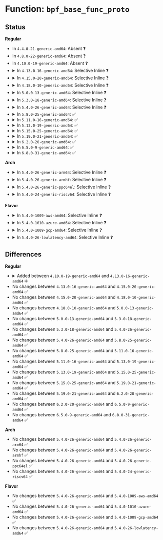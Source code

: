 # Function: <code>bpf_base_func_proto</code>

## Status
<b>Regular</b>
<ul>
<li>
In <code>4.4.0-21-generic-amd64</code>: Absent ❓
</li>
<li>
In <code>4.8.0-22-generic-amd64</code>: Absent ❓
</li>
<li>
In <code>4.10.0-19-generic-amd64</code>: Absent ❓
</li>
<li>
<details>
<summary>In <code>4.13.0-16-generic-amd64</code>: Selective Inline ❓</summary>

```c
const struct bpf_func_proto * bpf_base_func_proto(enum bpf_func_id func_id)
```

```json
{
  "name": "bpf_base_func_proto",
  "collision_type": "Unique Static",
  "inline_type": "Selective",
  "funcs": [
    {
      "addr": 18446744071587144048,
      "name": "bpf_base_func_proto",
      "external": false,
      "loc": "net/core/filter.c:2891",
      "file": "net/core/filter.c",
      "inline": "not declared, inlined",
      "caller_inline": [],
      "caller_func": [
        "net/core/filter.c:sock_ops_func_proto",
        "net/core/filter.c:lwt_inout_func_proto",
        "net/core/filter.c:xdp_func_proto",
        "net/core/filter.c:tc_cls_act_func_proto",
        "net/core/filter.c:sk_filter_func_proto"
      ]
    }
  ],
  "symbols": [
    {
      "addr": 18446744071587144048,
      "name": "bpf_base_func_proto",
      "section": ".text",
      "bind": "STB_LOCAL",
      "size": 115
    }
  ]
}
```
</details>
</li>
<li>
<details>
<summary>In <code>4.15.0-20-generic-amd64</code>: Selective Inline ❓</summary>

```c
const struct bpf_func_proto * bpf_base_func_proto(enum bpf_func_id func_id)
```

```json
{
  "name": "bpf_base_func_proto",
  "collision_type": "Unique Static",
  "inline_type": "Selective",
  "funcs": [
    {
      "addr": 18446744071587649536,
      "name": "bpf_base_func_proto",
      "external": false,
      "loc": "net/core/filter.c:3331",
      "file": "net/core/filter.c",
      "inline": "not declared, inlined",
      "caller_inline": [],
      "caller_func": [
        "net/core/filter.c:sk_skb_func_proto",
        "net/core/filter.c:sock_ops_func_proto",
        "net/core/filter.c:lwt_inout_func_proto",
        "net/core/filter.c:xdp_func_proto",
        "net/core/filter.c:tc_cls_act_func_proto",
        "net/core/filter.c:sk_filter_func_proto",
        "net/core/filter.c:sock_filter_func_proto"
      ]
    }
  ],
  "symbols": [
    {
      "addr": 18446744071587649536,
      "name": "bpf_base_func_proto",
      "section": ".text",
      "bind": "STB_LOCAL",
      "size": 121
    }
  ]
}
```
</details>
</li>
<li>
<details>
<summary>In <code>4.18.0-10-generic-amd64</code>: Selective Inline ❓</summary>

```c
const struct bpf_func_proto * bpf_base_func_proto(enum bpf_func_id func_id)
```

```json
{
  "name": "bpf_base_func_proto",
  "collision_type": "Unique Static",
  "inline_type": "Selective",
  "funcs": [
    {
      "addr": 18446744071587967712,
      "name": "bpf_base_func_proto",
      "external": false,
      "loc": "net/core/filter.c:4734",
      "file": "net/core/filter.c",
      "inline": "not declared, inlined",
      "caller_inline": [],
      "caller_func": [
        "net/core/filter.c:lwt_out_func_proto",
        "net/core/filter.c:sk_skb_func_proto",
        "net/core/filter.c:sk_msg_func_proto",
        "net/core/filter.c:sock_ops_func_proto",
        "net/core/filter.c:xdp_func_proto",
        "net/core/filter.c:tc_cls_act_func_proto",
        "net/core/filter.c:sk_filter_func_proto",
        "net/core/filter.c:sock_filter_func_proto"
      ]
    }
  ],
  "symbols": [
    {
      "addr": 18446744071587967712,
      "name": "bpf_base_func_proto",
      "section": ".text",
      "bind": "STB_LOCAL",
      "size": 123
    }
  ]
}
```
</details>
</li>
<li>
<details>
<summary>In <code>5.0.0-13-generic-amd64</code>: Selective Inline ❓</summary>

```c
const struct bpf_func_proto * bpf_base_func_proto(enum bpf_func_id func_id)
```

```json
{
  "name": "bpf_base_func_proto",
  "collision_type": "Unique Static",
  "inline_type": "Selective",
  "funcs": [
    {
      "addr": 18446744071588118832,
      "name": "bpf_base_func_proto",
      "external": false,
      "loc": "net/core/filter.c:5290",
      "file": "net/core/filter.c",
      "inline": "not declared, inlined",
      "caller_inline": [],
      "caller_func": [
        "net/core/filter.c:sk_reuseport_func_proto",
        "net/core/filter.c:lwt_out_func_proto",
        "net/core/filter.c:flow_dissector_func_proto",
        "net/core/filter.c:sk_skb_func_proto",
        "net/core/filter.c:sk_msg_func_proto",
        "net/core/filter.c:sock_ops_func_proto",
        "net/core/filter.c:xdp_func_proto",
        "net/core/filter.c:tc_cls_act_func_proto",
        "net/core/filter.c:sk_filter_func_proto",
        "net/core/filter.c:sock_filter_func_proto"
      ]
    }
  ],
  "symbols": [
    {
      "addr": 18446744071588118832,
      "name": "bpf_base_func_proto",
      "section": ".text",
      "bind": "STB_LOCAL",
      "size": 227
    }
  ]
}
```
</details>
</li>
<li>
<details>
<summary>In <code>5.3.0-18-generic-amd64</code>: Selective Inline ❓</summary>

```c
const struct bpf_func_proto * bpf_base_func_proto(enum bpf_func_id func_id)
```

```json
{
  "name": "bpf_base_func_proto",
  "collision_type": "Unique Static",
  "inline_type": "Selective",
  "funcs": [
    {
      "addr": 18446744071588437936,
      "name": "bpf_base_func_proto",
      "external": false,
      "loc": "net/core/filter.c:5890",
      "file": "net/core/filter.c",
      "inline": "not declared, inlined",
      "caller_inline": [],
      "caller_func": [
        "net/core/filter.c:sk_reuseport_func_proto",
        "net/core/filter.c:lwt_out_func_proto",
        "net/core/filter.c:flow_dissector_func_proto",
        "net/core/filter.c:sk_skb_func_proto",
        "net/core/filter.c:sk_msg_func_proto",
        "net/core/filter.c:sock_ops_func_proto",
        "net/core/filter.c:xdp_func_proto",
        "net/core/filter.c:tc_cls_act_func_proto",
        "net/core/filter.c:sk_filter_func_proto",
        "net/core/filter.c:sock_filter_func_proto"
      ]
    }
  ],
  "symbols": [
    {
      "addr": 18446744071588437936,
      "name": "bpf_base_func_proto",
      "section": ".text",
      "bind": "STB_LOCAL",
      "size": 286
    }
  ]
}
```
</details>
</li>
<li>
<details>
<summary>In <code>5.4.0-26-generic-amd64</code>: Selective Inline ❓</summary>

```c
const struct bpf_func_proto * bpf_base_func_proto(enum bpf_func_id func_id)
```

```json
{
  "name": "bpf_base_func_proto",
  "collision_type": "Unique Static",
  "inline_type": "Selective",
  "funcs": [
    {
      "addr": 18446744071588644368,
      "name": "bpf_base_func_proto",
      "external": false,
      "loc": "net/core/filter.c:5967",
      "file": "net/core/filter.c",
      "inline": "not declared, inlined",
      "caller_inline": [],
      "caller_func": [
        "net/core/filter.c:sk_reuseport_func_proto",
        "net/core/filter.c:lwt_out_func_proto",
        "net/core/filter.c:flow_dissector_func_proto",
        "net/core/filter.c:sk_skb_func_proto",
        "net/core/filter.c:sk_msg_func_proto",
        "net/core/filter.c:sock_ops_func_proto",
        "net/core/filter.c:xdp_func_proto",
        "net/core/filter.c:tc_cls_act_func_proto",
        "net/core/filter.c:sk_filter_func_proto",
        "net/core/filter.c:sock_filter_func_proto"
      ]
    }
  ],
  "symbols": [
    {
      "addr": 18446744071588644368,
      "name": "bpf_base_func_proto",
      "section": ".text",
      "bind": "STB_LOCAL",
      "size": 286
    }
  ]
}
```
</details>
</li>
<li>
<details>
<summary>In <code>5.8.0-25-generic-amd64</code>: ✅</summary>

```c
const struct bpf_func_proto * bpf_base_func_proto(enum bpf_func_id func_id)
```

```json
{
  "name": "bpf_base_func_proto",
  "collision_type": "Unique Global",
  "inline_type": "No",
  "funcs": [
    {
      "addr": 18446744071581028192,
      "name": "bpf_base_func_proto",
      "external": true,
      "loc": "kernel/bpf/helpers.c:611",
      "file": "kernel/bpf/helpers.c",
      "inline": "seen, unknown",
      "caller_inline": [],
      "caller_func": [
        "kernel/bpf/cgroup.c:cg_sockopt_func_proto",
        "kernel/bpf/cgroup.c:sysctl_func_proto",
        "kernel/bpf/cgroup.c:cgroup_dev_func_proto",
        "net/core/filter.c:sk_reuseport_func_proto",
        "net/core/filter.c:lwt_seg6local_func_proto",
        "net/core/filter.c:lwt_in_func_proto",
        "net/core/filter.c:flow_dissector_func_proto",
        "net/core/filter.c:sk_skb_func_proto",
        "net/core/filter.c:sk_msg_func_proto",
        "net/core/filter.c:sock_ops_func_proto",
        "net/core/filter.c:xdp_func_proto",
        "net/core/filter.c:tc_cls_act_func_proto",
        "net/core/filter.c:cg_skb_func_proto",
        "net/core/filter.c:sock_addr_func_proto",
        "net/core/filter.c:sock_filter_func_proto",
        "net/ipv4/bpf_tcp_ca.c:bpf_tcp_ca_get_func_proto"
      ]
    }
  ],
  "symbols": [
    {
      "addr": 18446744071581028192,
      "name": "bpf_base_func_proto",
      "section": ".text",
      "bind": "STB_GLOBAL",
      "size": 675
    }
  ]
}
```
</details>
</li>
<li>
<details>
<summary>In <code>5.11.0-16-generic-amd64</code>: ✅</summary>

```c
const struct bpf_func_proto * bpf_base_func_proto(enum bpf_func_id func_id)
```

```json
{
  "name": "bpf_base_func_proto",
  "collision_type": "Unique Global",
  "inline_type": "No",
  "funcs": [
    {
      "addr": 18446744071581035344,
      "name": "bpf_base_func_proto",
      "external": true,
      "loc": "kernel/bpf/helpers.c:672",
      "file": "kernel/bpf/helpers.c",
      "inline": "seen, unknown",
      "caller_inline": [],
      "caller_func": [
        "kernel/bpf/cgroup.c:cg_sockopt_func_proto",
        "kernel/bpf/cgroup.c:sysctl_func_proto",
        "kernel/bpf/cgroup.c:cgroup_dev_func_proto",
        "net/core/filter.c:sk_reuseport_func_proto",
        "net/core/filter.c:flow_dissector_func_proto",
        "net/core/filter.c:sock_filter_func_proto",
        "net/ipv4/bpf_tcp_ca.c:bpf_tcp_ca_get_func_proto"
      ]
    }
  ],
  "symbols": [
    {
      "addr": 18446744071581035344,
      "name": "bpf_base_func_proto",
      "section": ".text",
      "bind": "STB_GLOBAL",
      "size": 850
    }
  ]
}
```
</details>
</li>
<li>
<details>
<summary>In <code>5.13.0-19-generic-amd64</code>: ✅</summary>

```c
const struct bpf_func_proto * bpf_base_func_proto(enum bpf_func_id func_id)
```

```json
{
  "name": "bpf_base_func_proto",
  "collision_type": "Unique Global",
  "inline_type": "No",
  "funcs": [
    {
      "addr": 18446744071581048784,
      "name": "bpf_base_func_proto",
      "external": true,
      "loc": "kernel/bpf/helpers.c:999",
      "file": "kernel/bpf/helpers.c",
      "inline": "seen, unknown",
      "caller_inline": [],
      "caller_func": [
        "kernel/bpf/cgroup.c:cg_sockopt_func_proto",
        "kernel/bpf/cgroup.c:sysctl_func_proto",
        "kernel/bpf/cgroup.c:cgroup_dev_func_proto",
        "net/core/filter.c:sk_reuseport_func_proto",
        "net/core/filter.c:flow_dissector_func_proto",
        "net/core/filter.c:sock_filter_func_proto",
        "net/ipv4/bpf_tcp_ca.c:bpf_tcp_ca_get_func_proto"
      ]
    }
  ],
  "symbols": [
    {
      "addr": 18446744071581048784,
      "name": "bpf_base_func_proto",
      "section": ".text",
      "bind": "STB_GLOBAL",
      "size": 805
    }
  ]
}
```
</details>
</li>
<li>
<details>
<summary>In <code>5.15.0-25-generic-amd64</code>: ✅</summary>

```c
const struct bpf_func_proto * bpf_base_func_proto(enum bpf_func_id func_id)
```

```json
{
  "name": "bpf_base_func_proto",
  "collision_type": "Unique Global",
  "inline_type": "No",
  "funcs": [
    {
      "addr": 18446744071581273216,
      "name": "bpf_base_func_proto",
      "external": true,
      "loc": "kernel/bpf/helpers.c:1343",
      "file": "kernel/bpf/helpers.c",
      "inline": "seen, unknown",
      "caller_inline": [],
      "caller_func": [
        "kernel/trace/bpf_trace.c:bpf_tracing_func_proto",
        "kernel/bpf/syscall.c:tracing_prog_func_proto",
        "kernel/bpf/cgroup.c:cg_sockopt_func_proto",
        "kernel/bpf/cgroup.c:sysctl_func_proto",
        "kernel/bpf/cgroup.c:cgroup_dev_func_proto",
        "net/core/filter.c:sk_reuseport_func_proto",
        "net/core/filter.c:flow_dissector_func_proto",
        "net/core/filter.c:sock_filter_func_proto",
        "net/ipv4/bpf_tcp_ca.c:bpf_tcp_ca_get_func_proto"
      ]
    }
  ],
  "symbols": [
    {
      "addr": 18446744071581273216,
      "name": "bpf_base_func_proto",
      "section": ".text",
      "bind": "STB_GLOBAL",
      "size": 979
    }
  ]
}
```
</details>
</li>
<li>
<details>
<summary>In <code>5.19.0-21-generic-amd64</code>: ✅</summary>

```c
const struct bpf_func_proto * bpf_base_func_proto(enum bpf_func_id func_id)
```

```json
{
  "name": "bpf_base_func_proto",
  "collision_type": "Unique Global",
  "inline_type": "No",
  "funcs": [
    {
      "addr": 18446744071581566160,
      "name": "bpf_base_func_proto",
      "external": true,
      "loc": "kernel/bpf/helpers.c:1591",
      "file": "kernel/bpf/helpers.c",
      "inline": "seen, unknown",
      "caller_inline": [],
      "caller_func": [
        "kernel/trace/bpf_trace.c:bpf_tracing_func_proto",
        "kernel/bpf/syscall.c:tracing_prog_func_proto",
        "kernel/bpf/cgroup.c:cg_sockopt_func_proto",
        "kernel/bpf/cgroup.c:sysctl_func_proto",
        "kernel/bpf/cgroup.c:cgroup_dev_func_proto",
        "net/core/filter.c:bpf_sk_base_func_proto",
        "net/core/filter.c:sk_reuseport_func_proto",
        "net/core/filter.c:sock_filter_func_proto",
        "net/ipv4/bpf_tcp_ca.c:bpf_tcp_ca_get_func_proto"
      ]
    }
  ],
  "symbols": [
    {
      "addr": 18446744071581566160,
      "name": "bpf_base_func_proto",
      "section": ".text",
      "bind": "STB_GLOBAL",
      "size": 1399
    }
  ]
}
```
</details>
</li>
<li>
<details>
<summary>In <code>6.2.0-20-generic-amd64</code>: ✅</summary>

```c
const struct bpf_func_proto * bpf_base_func_proto(enum bpf_func_id func_id)
```

```json
{
  "name": "bpf_base_func_proto",
  "collision_type": "Unique Global",
  "inline_type": "No",
  "funcs": [
    {
      "addr": 18446744071581939472,
      "name": "bpf_base_func_proto",
      "external": true,
      "loc": "kernel/bpf/helpers.c:1585",
      "file": "kernel/bpf/helpers.c",
      "inline": "seen, unknown",
      "caller_inline": [],
      "caller_func": [
        "kernel/trace/bpf_trace.c:bpf_tracing_func_proto",
        "kernel/bpf/syscall.c:tracing_prog_func_proto",
        "net/core/filter.c:bpf_sk_base_func_proto",
        "net/core/filter.c:sk_reuseport_func_proto",
        "net/ipv4/bpf_tcp_ca.c:bpf_tcp_ca_get_func_proto"
      ]
    }
  ],
  "symbols": [
    {
      "addr": 18446744071581939472,
      "name": "bpf_base_func_proto",
      "section": ".text",
      "bind": "STB_GLOBAL",
      "size": 1499
    }
  ]
}
```
</details>
</li>
<li>
<details>
<summary>In <code>6.5.0-9-generic-amd64</code>: ✅</summary>

```c
const struct bpf_func_proto * bpf_base_func_proto(enum bpf_func_id func_id)
```

```json
{
  "name": "bpf_base_func_proto",
  "collision_type": "Unique Global",
  "inline_type": "No",
  "funcs": [
    {
      "addr": 18446744071582123472,
      "name": "bpf_base_func_proto",
      "external": true,
      "loc": "kernel/bpf/helpers.c:1666",
      "file": "kernel/bpf/helpers.c",
      "inline": "seen, unknown",
      "caller_inline": [],
      "caller_func": [
        "kernel/trace/bpf_trace.c:bpf_tracing_func_proto",
        "kernel/bpf/syscall.c:tracing_prog_func_proto",
        "net/core/filter.c:bpf_sk_base_func_proto",
        "net/core/filter.c:sk_reuseport_func_proto",
        "net/netfilter/nf_bpf_link.c:bpf_nf_func_proto",
        "net/ipv4/bpf_tcp_ca.c:bpf_tcp_ca_get_func_proto"
      ]
    }
  ],
  "symbols": [
    {
      "addr": 18446744071582123472,
      "name": "bpf_base_func_proto",
      "section": ".text",
      "bind": "STB_GLOBAL",
      "size": 1513
    }
  ]
}
```
</details>
</li>
<li>
<details>
<summary>In <code>6.8.0-31-generic-amd64</code>: ✅</summary>

```c
const struct bpf_func_proto * bpf_base_func_proto(enum bpf_func_id func_id)
```

```json
{
  "name": "bpf_base_func_proto",
  "collision_type": "Unique Global",
  "inline_type": "No",
  "funcs": [
    {
      "addr": 18446744071582264016,
      "name": "bpf_base_func_proto",
      "external": true,
      "loc": "kernel/bpf/helpers.c:1685",
      "file": "kernel/bpf/helpers.c",
      "inline": "seen, unknown",
      "caller_inline": [],
      "caller_func": [
        "kernel/trace/bpf_trace.c:bpf_tracing_func_proto",
        "kernel/bpf/syscall.c:tracing_prog_func_proto",
        "net/core/filter.c:bpf_sk_base_func_proto",
        "net/core/filter.c:sk_reuseport_func_proto",
        "net/netfilter/nf_bpf_link.c:bpf_nf_func_proto",
        "net/ipv4/bpf_tcp_ca.c:bpf_tcp_ca_get_func_proto"
      ]
    }
  ],
  "symbols": [
    {
      "addr": 18446744071582264016,
      "name": "bpf_base_func_proto",
      "section": ".text",
      "bind": "STB_GLOBAL",
      "size": 1513
    }
  ]
}
```
</details>
</li>
</ul>
<b>Arch</b>
<ul>
<li>
<details>
<summary>In <code>5.4.0-26-generic-arm64</code>: Selective Inline ❓</summary>

```c
const struct bpf_func_proto * bpf_base_func_proto(enum bpf_func_id func_id)
```

```json
{
  "name": "bpf_base_func_proto",
  "collision_type": "Unique Static",
  "inline_type": "Selective",
  "funcs": [
    {
      "addr": 18446603336502188056,
      "name": "bpf_base_func_proto",
      "external": false,
      "loc": "net/core/filter.c:5967",
      "file": "net/core/filter.c",
      "inline": "not declared, inlined",
      "caller_inline": [],
      "caller_func": [
        "net/core/filter.c:sk_reuseport_func_proto",
        "net/core/filter.c:lwt_out_func_proto",
        "net/core/filter.c:flow_dissector_func_proto",
        "net/core/filter.c:sk_skb_func_proto",
        "net/core/filter.c:sk_msg_func_proto",
        "net/core/filter.c:sock_ops_func_proto",
        "net/core/filter.c:xdp_func_proto",
        "net/core/filter.c:tc_cls_act_func_proto",
        "net/core/filter.c:sk_filter_func_proto",
        "net/core/filter.c:sock_filter_func_proto"
      ]
    }
  ],
  "symbols": [
    {
      "addr": 18446603336502188056,
      "name": "bpf_base_func_proto",
      "section": ".text",
      "bind": "STB_LOCAL",
      "size": 392
    }
  ]
}
```
</details>
</li>
<li>
<details>
<summary>In <code>5.4.0-26-generic-armhf</code>: Selective Inline ❓</summary>

```c
const struct bpf_func_proto * bpf_base_func_proto(enum bpf_func_id func_id)
```

```json
{
  "name": "bpf_base_func_proto",
  "collision_type": "Unique Static",
  "inline_type": "Selective",
  "funcs": [
    {
      "addr": 3234934976,
      "name": "bpf_base_func_proto",
      "external": false,
      "loc": "net/core/filter.c:5967",
      "file": "net/core/filter.c",
      "inline": "not declared, inlined",
      "caller_inline": [],
      "caller_func": [
        "net/core/filter.c:sk_reuseport_func_proto",
        "net/core/filter.c:lwt_out_func_proto",
        "net/core/filter.c:flow_dissector_func_proto",
        "net/core/filter.c:sk_skb_func_proto",
        "net/core/filter.c:sk_msg_func_proto",
        "net/core/filter.c:sock_ops_func_proto",
        "net/core/filter.c:xdp_func_proto",
        "net/core/filter.c:tc_cls_act_func_proto",
        "net/core/filter.c:sk_filter_func_proto",
        "net/core/filter.c:sock_filter_func_proto"
      ]
    }
  ],
  "symbols": [
    {
      "addr": 3234934976,
      "name": "bpf_base_func_proto",
      "section": ".text",
      "bind": "STB_LOCAL",
      "size": 476
    }
  ]
}
```
</details>
</li>
<li>
<details>
<summary>In <code>5.4.0-26-generic-ppc64el</code>: Selective Inline ❓</summary>

```c
const struct bpf_func_proto * bpf_base_func_proto(enum bpf_func_id func_id)
```

```json
{
  "name": "bpf_base_func_proto",
  "collision_type": "Unique Static",
  "inline_type": "Selective",
  "funcs": [
    {
      "addr": 13835058055295668448,
      "name": "bpf_base_func_proto",
      "external": false,
      "loc": "net/core/filter.c:5967",
      "file": "net/core/filter.c",
      "inline": "not declared, inlined",
      "caller_inline": [],
      "caller_func": [
        "net/core/filter.c:sk_reuseport_func_proto",
        "net/core/filter.c:lwt_out_func_proto",
        "net/core/filter.c:flow_dissector_func_proto",
        "net/core/filter.c:sk_skb_func_proto",
        "net/core/filter.c:sk_msg_func_proto",
        "net/core/filter.c:sock_ops_func_proto",
        "net/core/filter.c:xdp_func_proto",
        "net/core/filter.c:tc_cls_act_func_proto",
        "net/core/filter.c:sk_filter_func_proto",
        "net/core/filter.c:sock_filter_func_proto"
      ]
    }
  ],
  "symbols": [
    {
      "addr": 13835058055295668448,
      "name": "bpf_base_func_proto",
      "section": ".text",
      "bind": "STB_LOCAL",
      "size": 628
    }
  ]
}
```
</details>
</li>
<li>
<details>
<summary>In <code>5.4.0-24-generic-riscv64</code>: Selective Inline ❓</summary>

```c
const struct bpf_func_proto * bpf_base_func_proto(enum bpf_func_id func_id)
```

```json
{
  "name": "bpf_base_func_proto",
  "collision_type": "Unique Static",
  "inline_type": "Selective",
  "funcs": [
    {
      "addr": 18446743936278443720,
      "name": "bpf_base_func_proto",
      "external": false,
      "loc": "net/core/filter.c:5967",
      "file": "net/core/filter.c",
      "inline": "not declared, inlined",
      "caller_inline": [],
      "caller_func": [
        "net/core/filter.c:sk_reuseport_func_proto",
        "net/core/filter.c:lwt_out_func_proto",
        "net/core/filter.c:flow_dissector_func_proto",
        "net/core/filter.c:sk_skb_func_proto",
        "net/core/filter.c:sk_msg_func_proto",
        "net/core/filter.c:sock_ops_func_proto",
        "net/core/filter.c:xdp_func_proto",
        "net/core/filter.c:tc_cls_act_func_proto",
        "net/core/filter.c:sk_filter_func_proto",
        "net/core/filter.c:sock_filter_func_proto"
      ]
    }
  ],
  "symbols": [
    {
      "addr": 18446743936278443720,
      "name": "bpf_base_func_proto",
      "section": ".text",
      "bind": "STB_LOCAL",
      "size": 280
    }
  ]
}
```
</details>
</li>
</ul>
<b>Flavor</b>
<ul>
<li>
<details>
<summary>In <code>5.4.0-1009-aws-amd64</code>: Selective Inline ❓</summary>

```c
const struct bpf_func_proto * bpf_base_func_proto(enum bpf_func_id func_id)
```

```json
{
  "name": "bpf_base_func_proto",
  "collision_type": "Unique Static",
  "inline_type": "Selective",
  "funcs": [
    {
      "addr": 18446744071588251104,
      "name": "bpf_base_func_proto",
      "external": false,
      "loc": "net/core/filter.c:5967",
      "file": "net/core/filter.c",
      "inline": "not declared, inlined",
      "caller_inline": [],
      "caller_func": [
        "net/core/filter.c:sk_reuseport_func_proto",
        "net/core/filter.c:lwt_out_func_proto",
        "net/core/filter.c:flow_dissector_func_proto",
        "net/core/filter.c:sk_skb_func_proto",
        "net/core/filter.c:sk_msg_func_proto",
        "net/core/filter.c:sock_ops_func_proto",
        "net/core/filter.c:xdp_func_proto",
        "net/core/filter.c:tc_cls_act_func_proto",
        "net/core/filter.c:sk_filter_func_proto",
        "net/core/filter.c:sock_filter_func_proto"
      ]
    }
  ],
  "symbols": [
    {
      "addr": 18446744071588251104,
      "name": "bpf_base_func_proto",
      "section": ".text",
      "bind": "STB_LOCAL",
      "size": 286
    }
  ]
}
```
</details>
</li>
<li>
<details>
<summary>In <code>5.4.0-1010-azure-amd64</code>: Selective Inline ❓</summary>

```c
const struct bpf_func_proto * bpf_base_func_proto(enum bpf_func_id func_id)
```

```json
{
  "name": "bpf_base_func_proto",
  "collision_type": "Unique Static",
  "inline_type": "Selective",
  "funcs": [
    {
      "addr": 18446744071587963920,
      "name": "bpf_base_func_proto",
      "external": false,
      "loc": "net/core/filter.c:5967",
      "file": "net/core/filter.c",
      "inline": "not declared, inlined",
      "caller_inline": [],
      "caller_func": [
        "net/core/filter.c:sk_reuseport_func_proto",
        "net/core/filter.c:lwt_out_func_proto",
        "net/core/filter.c:flow_dissector_func_proto",
        "net/core/filter.c:sk_skb_func_proto",
        "net/core/filter.c:sk_msg_func_proto",
        "net/core/filter.c:sock_ops_func_proto",
        "net/core/filter.c:xdp_func_proto",
        "net/core/filter.c:tc_cls_act_func_proto",
        "net/core/filter.c:sk_filter_func_proto",
        "net/core/filter.c:sock_filter_func_proto"
      ]
    }
  ],
  "symbols": [
    {
      "addr": 18446744071587963920,
      "name": "bpf_base_func_proto",
      "section": ".text",
      "bind": "STB_LOCAL",
      "size": 286
    }
  ]
}
```
</details>
</li>
<li>
<details>
<summary>In <code>5.4.0-1009-gcp-amd64</code>: Selective Inline ❓</summary>

```c
const struct bpf_func_proto * bpf_base_func_proto(enum bpf_func_id func_id)
```

```json
{
  "name": "bpf_base_func_proto",
  "collision_type": "Unique Static",
  "inline_type": "Selective",
  "funcs": [
    {
      "addr": 18446744071588582928,
      "name": "bpf_base_func_proto",
      "external": false,
      "loc": "net/core/filter.c:5967",
      "file": "net/core/filter.c",
      "inline": "not declared, inlined",
      "caller_inline": [],
      "caller_func": [
        "net/core/filter.c:sk_reuseport_func_proto",
        "net/core/filter.c:lwt_out_func_proto",
        "net/core/filter.c:flow_dissector_func_proto",
        "net/core/filter.c:sk_skb_func_proto",
        "net/core/filter.c:sk_msg_func_proto",
        "net/core/filter.c:sock_ops_func_proto",
        "net/core/filter.c:xdp_func_proto",
        "net/core/filter.c:tc_cls_act_func_proto",
        "net/core/filter.c:sk_filter_func_proto",
        "net/core/filter.c:sock_filter_func_proto"
      ]
    }
  ],
  "symbols": [
    {
      "addr": 18446744071588582928,
      "name": "bpf_base_func_proto",
      "section": ".text",
      "bind": "STB_LOCAL",
      "size": 286
    }
  ]
}
```
</details>
</li>
<li>
<details>
<summary>In <code>5.4.0-26-lowlatency-amd64</code>: Selective Inline ❓</summary>

```c
const struct bpf_func_proto * bpf_base_func_proto(enum bpf_func_id func_id)
```

```json
{
  "name": "bpf_base_func_proto",
  "collision_type": "Unique Static",
  "inline_type": "Selective",
  "funcs": [
    {
      "addr": 18446744071588720416,
      "name": "bpf_base_func_proto",
      "external": false,
      "loc": "net/core/filter.c:5967",
      "file": "net/core/filter.c",
      "inline": "not declared, inlined",
      "caller_inline": [],
      "caller_func": [
        "net/core/filter.c:sk_reuseport_func_proto",
        "net/core/filter.c:lwt_out_func_proto",
        "net/core/filter.c:flow_dissector_func_proto",
        "net/core/filter.c:sk_skb_func_proto",
        "net/core/filter.c:sk_msg_func_proto",
        "net/core/filter.c:sock_ops_func_proto",
        "net/core/filter.c:xdp_func_proto",
        "net/core/filter.c:tc_cls_act_func_proto",
        "net/core/filter.c:sk_filter_func_proto",
        "net/core/filter.c:sock_filter_func_proto"
      ]
    }
  ],
  "symbols": [
    {
      "addr": 18446744071588720416,
      "name": "bpf_base_func_proto",
      "section": ".text",
      "bind": "STB_LOCAL",
      "size": 286
    }
  ]
}
```
</details>
</li>
</ul>

## Differences
<b>Regular</b>
<ul>
<li>
<details>
<summary>Added between <code>4.10.0-19-generic-amd64</code> and <code>4.13.0-16-generic-amd64</code> ➕</summary>

```c
const struct bpf_func_proto * bpf_base_func_proto(enum bpf_func_id func_id)
```
</details>
</li>
<li>
No changes between <code>4.13.0-16-generic-amd64</code> and <code>4.15.0-20-generic-amd64</code> ✅
</li>
<li>
No changes between <code>4.15.0-20-generic-amd64</code> and <code>4.18.0-10-generic-amd64</code> ✅
</li>
<li>
No changes between <code>4.18.0-10-generic-amd64</code> and <code>5.0.0-13-generic-amd64</code> ✅
</li>
<li>
No changes between <code>5.0.0-13-generic-amd64</code> and <code>5.3.0-18-generic-amd64</code> ✅
</li>
<li>
No changes between <code>5.3.0-18-generic-amd64</code> and <code>5.4.0-26-generic-amd64</code> ✅
</li>
<li>
No changes between <code>5.4.0-26-generic-amd64</code> and <code>5.8.0-25-generic-amd64</code> ✅
</li>
<li>
No changes between <code>5.8.0-25-generic-amd64</code> and <code>5.11.0-16-generic-amd64</code> ✅
</li>
<li>
No changes between <code>5.11.0-16-generic-amd64</code> and <code>5.13.0-19-generic-amd64</code> ✅
</li>
<li>
No changes between <code>5.13.0-19-generic-amd64</code> and <code>5.15.0-25-generic-amd64</code> ✅
</li>
<li>
No changes between <code>5.15.0-25-generic-amd64</code> and <code>5.19.0-21-generic-amd64</code> ✅
</li>
<li>
No changes between <code>5.19.0-21-generic-amd64</code> and <code>6.2.0-20-generic-amd64</code> ✅
</li>
<li>
No changes between <code>6.2.0-20-generic-amd64</code> and <code>6.5.0-9-generic-amd64</code> ✅
</li>
<li>
No changes between <code>6.5.0-9-generic-amd64</code> and <code>6.8.0-31-generic-amd64</code> ✅
</li>
</ul>
<b>Arch</b>
<ul>
<li>
No changes between <code>5.4.0-26-generic-amd64</code> and <code>5.4.0-26-generic-arm64</code> ✅
</li>
<li>
No changes between <code>5.4.0-26-generic-amd64</code> and <code>5.4.0-26-generic-armhf</code> ✅
</li>
<li>
No changes between <code>5.4.0-26-generic-amd64</code> and <code>5.4.0-26-generic-ppc64el</code> ✅
</li>
<li>
No changes between <code>5.4.0-26-generic-amd64</code> and <code>5.4.0-24-generic-riscv64</code> ✅
</li>
</ul>
<b>Flavor</b>
<ul>
<li>
No changes between <code>5.4.0-26-generic-amd64</code> and <code>5.4.0-1009-aws-amd64</code> ✅
</li>
<li>
No changes between <code>5.4.0-26-generic-amd64</code> and <code>5.4.0-1010-azure-amd64</code> ✅
</li>
<li>
No changes between <code>5.4.0-26-generic-amd64</code> and <code>5.4.0-1009-gcp-amd64</code> ✅
</li>
<li>
No changes between <code>5.4.0-26-generic-amd64</code> and <code>5.4.0-26-lowlatency-amd64</code> ✅
</li>
</ul>
